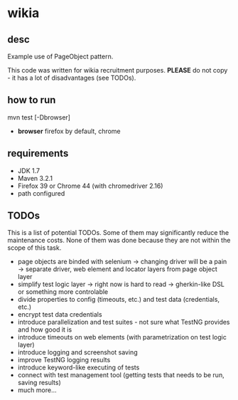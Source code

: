 # wikia

## desc
Example use of PageObject pattern.

This code was written for wikia recruitment purposes. **PLEASE** do not copy - it has a lot of disadvantages (see TODOs).

## how to run
mvn test [-Dbrowser]
- **browser** firefox by default, chrome

## requirements
- JDK 1.7
- Maven 3.2.1
- Firefox 39 or Chrome 44 (with chromedriver 2.16)
- path configured

## TODOs
This is a list of potential TODOs. Some of them may significantly reduce the maintenance costs. None of them was done because they are not within the scope of this task.

- page objects are binded with selenium -> changing driver will be a pain -> separate driver, web element and locator layers from page object layer
- simplify test logic layer -> right now is hard to read -> gherkin-like DSL or something more controlable
- divide properties to config (timeouts, etc.) and test data (credentials, etc.)
- encrypt test data credentials
- introduce parallelization and test suites - not sure what TestNG provides and how good it is
- introduce timeouts on web elements (with parametrization on test logic layer)
- introduce logging and screenshot saving
- improve TestNG logging results
- introduce keyword-like executing of tests
- connect with test management tool (getting tests that needs to be run, saving results)
- much more...